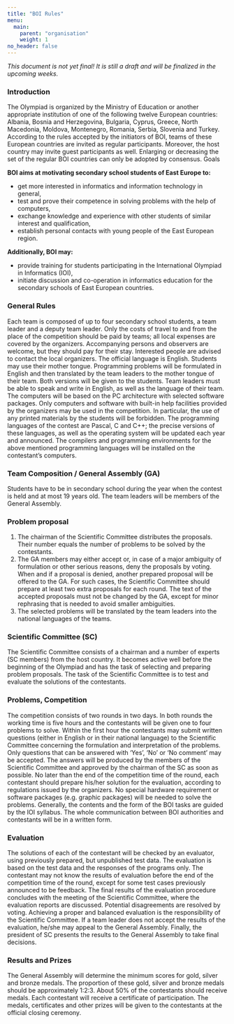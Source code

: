 ```yaml
---
title: "BOI Rules"
menu:
  main:
    parent: "organisation"
    weight: 1
no_header: false
---
```



*This document is not yet final! It is still a draft and will be finalized in the upcoming weeks.*

### Introduction

The Olympiad is organized by the Ministry of Education or another appropriate institution of one of the following twelve European countries: Albania, Bosnia and Herzegovina, Bulgaria, Cyprus, Greece, North Macedonia, Moldova, Montenegro, Romania, Serbia, Slovenia and Turkey. According to the rules accepted by the initiators of BOI, teams of these European countries are invited as regular participants. Moreover, the host country may invite guest participants as well. Enlarging or decreasing the set of the regular BOI countries can only be adopted by consensus.
Goals

**BOI aims at motivating secondary school students of East Europe to:**

* get more interested in informatics and information technology in general,
* test and prove their competence in solving problems with the help of computers,
* exchange knowledge and experience with other students of similar interest and qualification,
* establish personal contacts with young people of the East European region.

**Additionally, BOI may:**

* provide training for students participating in the International Olympiad in Informatics (IOI),
* initiate discussion and co-operation in informatics education for the secondary schools of East European countries.


### General Rules

Each team is composed of up to four secondary school students, a team leader and a deputy team leader. Only the costs of travel to and from the place of the competition should be paid by teams; all local expenses are covered by the organizers. Accompanying persons and observers are welcome, but they should pay for their stay. Interested people are advised to contact the local organizers. The official language is English. Students may use their mother tongue. Programming problems will be formulated in English and then translated by the team leaders to the mother tongue of their team. Both versions will be given to the students. Team leaders must be able to speak and write in English, as well as the language of their team. The computers will be based on the PC architecture with selected software packages. Only computers and software with built-in help facilities provided by the organizers may be used in the competition. In particular, the use of any printed materials by the students will be forbidden. The programming languages of the contest are Pascal, C and C++; the precise versions of these languages, as well as the operating system will be updated each year and announced. The compilers and programming environments for the above mentioned programming languages will be installed on the contestant’s computers.


### Team Composition / General Assembly (GA)

Students have to be in secondary school during the year when the contest is held and at most 19 years old. The team leaders will be members of the General Assembly.


### Problem proposal

1. The chairman of the Scientific Committee distributes the proposals. Their number equals the number of problems to be solved by the contestants.
2. The GA members may either accept or, in case of a major ambiguity of formulation or other serious reasons, deny the proposals by voting. When and if a proposal is denied, another prepared proposal will be offered to the GA. For such cases, the Scientific Committee should prepare at least two extra proposals for each round. The text of the accepted proposals must not be changed by the GA, except for minor rephrasing that is needed to avoid smaller ambiguities.
3. The selected problems will be translated by the team leaders into the national languages of the teams.


### Scientific Committee (SC)

The Scientific Committee consists of a chairman and a number of experts (SC members) from the host country. It becomes active well before the beginning of the Olympiad and has the task of selecting and preparing problem proposals.
The task of the Scientific Committee is to test and evaluate the solutions of the contestants.


### Problems, Competition

The competition consists of two rounds in two days. In both rounds the working time is five hours and the contestants will be given one to four problems to solve. Within the first hour the contestants may submit written questions (either in English or in their national language) to the Scientific Committee concerning the formulation and interpretation of the problems. Only questions that can be answered with ‘Yes’, ‘No’ or ‘No comment’ may be accepted. The answers will be produced by the members of the Scientific Committee and approved by the chairman of the SC as soon as possible. No later than the end of the competition time of the round, each contestant should prepare his/her solution for the evaluation, according to regulations issued by the organizers. No special hardware requirement or software packages (e.g. graphic packages) will be needed to solve the problems. Generally, the contents and the form of the BOI tasks are guided by the IOI syllabus. The whole communication between BOI authorities and contestants will be in a written form.


### Evaluation

The solutions of each of the contestant will be checked by an evaluator, using previously prepared, but unpublished test data. The evaluation is based on the test data and the responses of the programs only. The contestant may not know the results of evaluation before the end of the competition time of the round, except for some test cases previously announced to be feedback. The final results of the evaluation procedure concludes with the meeting of the Scientific Committee, where the evaluation reports are discussed. Potential disagreements are resolved by voting. Achieving a proper and balanced evaluation is the responsibility of the Scientific Committee. If a team leader does not accept the results of the evaluation, he/she may appeal to the General Assembly. Finally, the president of SC presents the results to the General Assembly to take final decisions.


### Results and Prizes

The General Assembly will determine the minimum scores for gold, silver and bronze medals. The proportion of these gold, silver and bronze medals should be approximately 1:2:3. About 50% of the contestants should receive medals. Each contestant will receive a certificate of participation. The medals, certificates and other prizes will be given to the contestants at the official closing ceremony.